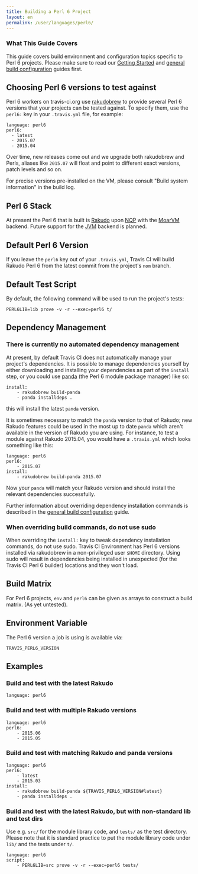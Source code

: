 ```yaml
---
title: Building a Perl 6 Project
layout: en
permalink: /user/languages/perl6/
---
```


### What This Guide Covers

This guide covers build environment and configuration topics specific to
Perl 6 projects. Please make sure to read our [Getting Started](/user/getting-started/)
and [general build configuration](/user/customizing-the-build/) guides first.

## Choosing Perl 6 versions to test against

Perl 6 workers on travis-ci.org use
[rakudobrew](https://github.com/tadzik/rakudobrew) to provide several Perl 6
versions that your projects can be tested against. To specify them, use the
`perl6:` key in your `.travis.yml` file, for example:

    language: perl6
    perl6:
      - latest
      - 2015.07
      - 2015.04

Over time, new releases come out and we upgrade both rakudobrew and
Perls, aliases like `2015.07` will float and point to different exact
versions, patch levels and so on.

For precise versions pre-installed on the VM, please consult "Build system
information" in the build log.

## Perl 6 Stack

At present the Perl 6 that is built is [Rakudo](http://rakudo.org/) upon
[NQP](https://github.com/perl6/nqp/) with the [MoarVM](http://moarvm.org/)
backend.  Future support for the
[JVM](http://en.wikipedia.org/wiki/Java_virtual_machine) backend is planned.

## Default Perl 6 Version

If you leave the `perl6` key out of your `.travis.yml`, Travis CI will build
Rakudo Perl 6 from the latest commit from the project's `nom` branch.

## Default Test Script

By default, the following command will be used to run the project's tests:

    PERL6LIB=lib prove -v -r --exec=perl6 t/

## Dependency Management

### There is currently no automated dependency management

At present, by default Travis CI does not automatically manage your
project's dependencies.  It is possible to manage dependencies yourself by
either downloading and installing your dependencies as part of the `install`
step, or you could use [panda](https://github.com/tadzik/panda) (the Perl 6
module package manager) like so:

    install:
        - rakudobrew build-panda
        - panda installdeps .

this will install the latest `panda` version.

It is sometimes necessary to match the `panda` version to that of Rakudo;
new Rakudo features could be used in the most up to date `panda` which
aren't available in the version of Rakudo you are using.  For instance, to
test a module against Rakudo 2015.04, you would have a `.travis.yml` which
looks something like this:

    language: perl6
    perl6:
        - 2015.07
    install:
        - rakudobrew build-panda 2015.07

Now your `panda` will match your Rakudo version and should install
the relevant dependencies successfully.

Further information about overriding dependency installation commands is
described in the [general build configuration](/user/customizing-the-build/)
guide.

### When overriding build commands, do not use sudo

When overriding the `install:` key to tweak dependency installation
commands, do not use sudo.  Travis CI Environment has Perl 6 versions
installed via rakudobrew in a non-privileged user `$HOME` directory. Using
sudo will result in dependencies being installed in unexpected (for the
Travis CI Perl 6 builder) locations and they won't load.

## Build Matrix

For Perl 6 projects, `env` and `perl6` can be given as arrays to construct a
build matrix. (As yet untested).

## Environment Variable

The Perl 6 version a job is using is available via:

    TRAVIS_PERL6_VERSION

## Examples

### Build and test with the latest Rakudo

    language: perl6

### Build and test with multiple Rakudo versions

    language: perl6
    perl6:
        - 2015.06
        - 2015.05

### Build and test with matching Rakudo and panda versions

    language: perl6
    perl6:
        - latest
        - 2015.03
    install:
        - rakudobrew build-panda ${TRAVIS_PERL6_VERSION#latest}
        - panda installdeps .

### Build and test with the latest Rakudo, but with non-standard lib and test dirs

Use e.g. `src/` for the module library code, and `tests/` as the test
directory.  Please note that it is standard practice to put the module
library code under `lib/` and the tests under `t/`.

    language: perl6
    script:
        - PERL6LIB=src prove -v -r --exec=perl6 tests/
